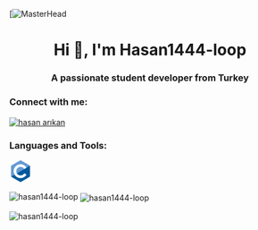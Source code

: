 [![MasterHead](https://www.google.com.tr/url?sa=i&url=https%3A%2F%2Fwww.freepik.com%2Ffree-photos-vectors%2Fbook-cartoon&psig=AOvVaw1sIaNwRbZS3y5s6oQOFggD&ust=1716026090394000&source=images&cd=vfe&opi=89978449&ved=0CBIQjRxqFwoTCIDb2s21lIYDFQAAAAAdAAAAABAE)
<h1 align="center">Hi 👋, I'm Hasan1444-loop</h1>
<h3 align="center">A passionate student developer from Turkey</h3>

<h3 align="left">Connect with me:</h3>
<p align="left">
<a href="https://linkedin.com/in/hasan arıkan" target="blank"><img align="center" src="https://raw.githubusercontent.com/rahuldkjain/github-profile-readme-generator/master/src/images/icons/Social/linked-in-alt.svg" alt="hasan arıkan" height="30" width="40" /></a>
</p>

<h3 align="left">Languages and Tools:</h3>
<p align="left"> <a href="https://www.cprogramming.com/" target="_blank" rel="noreferrer"> <img src="https://raw.githubusercontent.com/devicons/devicon/master/icons/c/c-original.svg" alt="c" width="40" height="40"/> </a> </p>

<p><img align="left" src="https://github-readme-stats.vercel.app/api/top-langs?username=hasan1444-loop&show_icons=true&locale=en&layout=compact" alt="hasan1444-loop" /></p>

<p>&nbsp;<img align="center" src="https://github-readme-stats.vercel.app/api?username=hasan1444-loop&show_icons=true&locale=en" alt="hasan1444-loop" /></p>

<p><img align="center" src="https://github-readme-streak-stats.herokuapp.com/?user=hasan1444-loop&" alt="hasan1444-loop" /></p>
